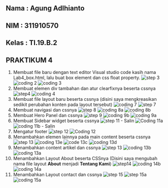 ## Nama   : Agung Adlhianto
## NIM    : 311910570 
## Kelas  : TI.19.B.2

## PRAKTIKUM 4 ##
1. Membuat file baru dengan text editor Visual studio code kasih nama Lab4_box.html, lalu buat box element dan css float property.
![step 3](https://user-images.githubusercontent.com/56548203/115341525-fcb73000-a1d2-11eb-900b-6a95198f2351.PNG)
![coding 2](https://user-images.githubusercontent.com/56548203/115341516-f9bc3f80-a1d2-11eb-846e-0a5c246b2e7e.PNG)
![coding 3](https://user-images.githubusercontent.com/56548203/115341520-fb860300-a1d2-11eb-8fbe-3b61541e3963.PNG)
2. Membuat elemen div tambahan dan atur clearfixnya beserta cssnya
![step4](https://user-images.githubusercontent.com/56548203/115341757-59b2e600-a1d3-11eb-8047-5d50eea8a270.PNG)
![coding 4](https://user-images.githubusercontent.com/56548203/115341760-5b7ca980-a1d3-11eb-89fd-cb55e5e88b20.PNG)
3. Membuat file layout baru beserta cssnya (disini saya mengkreasikan sedikit perubahan konten pada layout tersebut)
![coding 7](https://user-images.githubusercontent.com/56548203/115342635-c5498300-a1d4-11eb-8efa-6e2673f6f74f.PNG)
![step 7](https://user-images.githubusercontent.com/56548203/115342639-c7134680-a1d4-11eb-9c1f-51e25c536994.PNG)
4. Membuat navigasi dan cssnya
![step 8](https://user-images.githubusercontent.com/56548203/115342712-e0b48e00-a1d4-11eb-884e-f2f996c674fb.PNG)
![coding 8a](https://user-images.githubusercontent.com/56548203/115342715-e1e5bb00-a1d4-11eb-96f1-d97f4178407f.PNG)
![coding 8b](https://user-images.githubusercontent.com/56548203/115342719-e316e800-a1d4-11eb-90c2-08dc066a3972.PNG)
5. Membuat Hero Panel dan cssnya 
![step 9](https://user-images.githubusercontent.com/56548203/115342802-06da2e00-a1d5-11eb-8109-544628ce8160.PNG)
![coding 9b](https://user-images.githubusercontent.com/56548203/115342797-05106a80-a1d5-11eb-8585-947e79aecda9.PNG)
![coding 9a](https://user-images.githubusercontent.com/56548203/115342806-0772c480-a1d5-11eb-8b37-994b7ffa993d.PNG)
6. Membuat Sidebar widget beserta cssnya
![step 11 - Salin](https://user-images.githubusercontent.com/56548203/115343140-9a136380-a1d5-11eb-97f2-b8d4cc0b591f.PNG)
![Coding 11a](https://user-images.githubusercontent.com/56548203/115343143-9bdd2700-a1d5-11eb-9fc2-95b3e3bad7ef.PNG)
![coding 11b - Salin](https://user-images.githubusercontent.com/56548203/115343145-9d0e5400-a1d5-11eb-8dc3-8dfedea2726a.PNG)
7. Mengatur footer
![step 12](https://user-images.githubusercontent.com/56548203/115343235-caf39880-a1d5-11eb-8a57-870bbf7f3b8f.PNG)
![Coding 12](https://user-images.githubusercontent.com/56548203/115343242-cd55f280-a1d5-11eb-87dc-7e69650e5a64.PNG)
8. Menambahkan elemen lainnya pada main content beserta cssnya
![step 13](https://user-images.githubusercontent.com/56548203/115343422-19a13280-a1d6-11eb-96fd-8981da9b0836.PNG)
![coding 13e](https://user-images.githubusercontent.com/56548203/115343785-a0eea600-a1d6-11eb-8170-b5b1af3bbd93.PNG)
![code 13c](https://user-images.githubusercontent.com/56548203/115343790-a21fd300-a1d6-11eb-863a-0252872fd45c.PNG)
![coding 13d](https://user-images.githubusercontent.com/56548203/115343798-a3510000-a1d6-11eb-9f0e-bb01df2513e5.PNG)
9. Menambahkan content artikel dan cssnya
![step 13](https://user-images.githubusercontent.com/56548203/115344272-5588c780-a1d7-11eb-9103-15532643deb7.PNG)
![coding 13b](https://user-images.githubusercontent.com/56548203/115344268-53bf0400-a1d7-11eb-969e-7c82e71cc5fd.PNG)
![coding 13a](https://user-images.githubusercontent.com/56548203/115344273-56b9f480-a1d7-11eb-861a-8447d58e223d.PNG)
10. Menambahkan Layout About beserta CSSnya (Disini saya mengubah nama file layout <b>About</b> menjadi <b>Tentang Kami</b>)
![step14](https://user-images.githubusercontent.com/56548203/115344463-a7c9e880-a1d7-11eb-81e0-17d30adff7c0.PNG)
![coding 14b](https://user-images.githubusercontent.com/56548203/115344481-aac4d900-a1d7-11eb-917c-11988c16a7b5.PNG)
![coding 14a](https://user-images.githubusercontent.com/56548203/115344475-a993ac00-a1d7-11eb-9f8a-e0043480bf36.PNG)
11. Menambahkan Layout contact dan cssnya
![step 15](https://user-images.githubusercontent.com/56548203/115344593-cc25c500-a1d7-11eb-9a7d-4d7e3c1f64e2.PNG)
![step 15a](https://user-images.githubusercontent.com/56548203/115344600-cdef8880-a1d7-11eb-9802-7d9b7652d62b.PNG)
![coding 15a](https://user-images.githubusercontent.com/56548203/115344603-cf20b580-a1d7-11eb-8368-c6522181b7c6.PNG)
